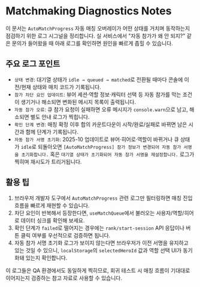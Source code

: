 # Matchmaking Diagnostics Notes

이 문서는 `AutoMatchProgress` 자동 매칭 오버레이가 어떤 상태를 거치며 동작하는지 점검하기 위한 로그 시그널을 정리합니다. 실 서비스에서 "자동 참가가 왜 안 되지?" 같은 문의가 들어왔을 때 아래 로그를 확인하면 원인을 빠르게 좁힐 수 있습니다.

## 주요 로그 포인트

- `상태 변경`: 대기열 상태가 `idle → queued → matched`로 전환될 때마다 콘솔에 이전/현재 상태와 매치 코드가 기록됩니다.
- `참가 차단 요인 업데이트`: 뷰어 세션·역할 정보·캐릭터 선택 등 자동 참가를 막는 조건이 생기거나 해소되면 변화된 메시지 목록이 출력됩니다.
- `자동 참가 오류`: 큐 참가 요청이 실패하면 오류 메시지가 `console.warn`으로 남고, 해소되면 별도 안내 로그가 찍힙니다.
- `확인 단계 변경`: 매칭 확정 이후 합의 카운트다운이 시작/완료/실패로 바뀌면 남은 시간과 함께 단계가 기록됩니다.
- `자동 참가 서명 초기화`: 2025-10 업데이트로 뷰어·히어로·역할이 바뀌거나 큐 상태가 `idle`로 되돌아오면 `[AutoMatchProgress] 참가 정보가 변경되어 자동 참가 서명을 초기화합니다.` 혹은 `대기열 상태가 초기화되어 자동 참가 서명을 재설정합니다.` 로그가 찍히며 재시도가 트리거됩니다.

## 활용 팁

1. 브라우저 개발자 도구에서 `AutoMatchProgress` 관련 로그만 필터링하면 매칭 진입 흐름을 빠르게 재현할 수 있습니다.
2. 차단 요인이 반복해서 등장한다면, `useMatchQueue`에서 불러오는 사용자/역할/히어로 데이터 싱크를 확인해 보세요.
3. 확인 단계가 `failed`로 떨어지는 경우에는 `rank/start-session` API 응답이나 버튼 클릭 여부를 우선적으로 검증하면 됩니다.
4. 자동 참가 서명 초기화 로그가 보이지 않는다면 브라우저가 이전 서명을 유지하고 있는 것일 수 있으니, `localStorage`의 `selectedHeroId` 값과 역할 선택 UI가 동기화돼 있는지 확인합니다.

이 로그들은 QA 환경에서도 동일하게 찍히므로, 회귀 테스트 시 매칭 흐름이 기대대로 이어지는지 검증하는 참고 자료로 사용할 수 있습니다.
